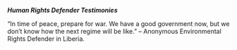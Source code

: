 ***Human Rights Defender Testimonies*** 

“In time of peace, prepare for war. We have a good government now, but we don’t know how the next regime will be like.”  – Anonymous Environmental Rights Defender in Liberia.

